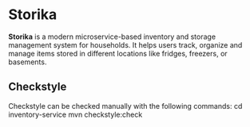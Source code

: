 # Storika
**Storika** is a modern microservice-based inventory and storage management system for households.   It helps users track, organize and manage items stored in different locations like fridges, freezers, or basements.

## Checkstyle
Checkstyle can be checked manually with the following commands:
cd inventory-service
mvn checkstyle:check